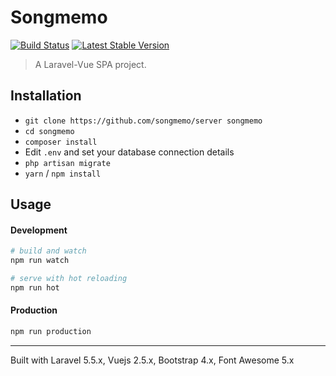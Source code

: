 # Songmemo 

<a href="https://travis-ci.org/songmemo/server"><img src="https://travis-ci.org/songmemo/server.svg?branch=master" alt="Build Status"></a>
<a href="https://packagist.org/packages/songmemo/server"><img src="https://poser.pugx.org/songmemo/server/v/stable.svg" alt="Latest Stable Version"></a>

> A Laravel-Vue SPA project.

## Installation

- `git clone https://github.com/songmemo/server songmemo`
- `cd songmemo`
- `composer install`
- Edit `.env` and set your database connection details
- `php artisan migrate`
- `yarn` / `npm install`

## Usage

#### Development

```bash
# build and watch
npm run watch

# serve with hot reloading
npm run hot
```

#### Production

```bash
npm run production
```

---

Built with Laravel 5.5.x, Vuejs 2.5.x, Bootstrap 4.x, Font Awesome 5.x
